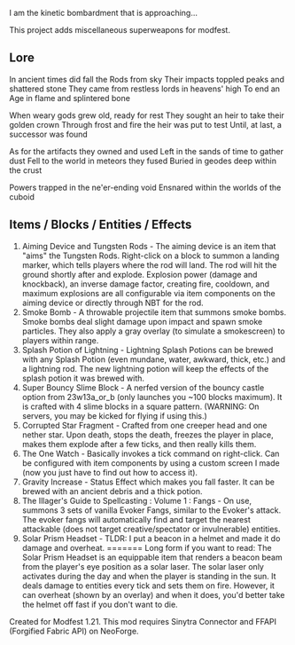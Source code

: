 I am the kinetic bombardment that is approaching...

This project adds miscellaneous superweapons for modfest.

## Lore
In ancient times did fall the Rods from sky
Their impacts toppled peaks and shattered stone
They came from restless lords in heavens' high
To end an Age in flame and splintered bone

When weary gods grew old, ready for rest
They sought an heir to take their golden crown
Through frost and fire the heir was put to test
Until, at last, a successor was found

As for the artifacts they owned and used
Left in the sands of time to gather dust
Fell to the world in meteors they fused
Buried in geodes deep within the crust

Powers trapped in the ne'er-ending void
Ensnared within the worlds of the cuboid

## Items / Blocks / Entities / Effects
1. Aiming Device and Tungsten Rods - The aiming device is an item that "aims" the Tungsten Rods. Right-click on a block to summon a landing marker, which tells players where the rod will land. The rod will hit the ground shortly after and explode. Explosion power (damage and knockback), an inverse damage factor, creating fire, cooldown, and maximum explosions are all configurable via item components on the aiming device or directly through NBT for the rod.
2. Smoke Bomb - A throwable projectile item that summons smoke bombs. Smoke bombs deal slight damage upon impact and spawn smoke particles. They also apply a gray overlay (to simulate a smokescreen) to players within range.
3. Splash Potion of Lightning - Lightning Splash Potions can be brewed with any Splash Potion (even mundane, water, awkward, thick, etc.) and a lightning rod. The new lightning potion will keep the effects of the splash potion it was brewed with.
4. Super Bouncy Slime Block - A nerfed version of the bouncy castle option from 23w13a_or_b (only launches you ~100 blocks maximum). It is crafted with 4 slime blocks in a square pattern. (WARNING: On servers, you may be kicked for flying if using this.)
5. Corrupted Star Fragment - Crafted from one creeper head and one nether star. Upon death, stops the death, freezes the player in place, makes them explode after a few ticks, and then really kills them.
6. The One Watch - Basically invokes a tick command on right-click. Can be configured with item components by using a custom screen I made (now you just have to find out how to access it). 
7. Gravity Increase - Status Effect which makes you fall faster. It can be brewed with an ancient debris and a thick potion.
8. The Illager's Guide to Spellcasting : Volume 1 : Fangs - On use, summons 3 sets of vanilla Evoker Fangs, similar to the Evoker's attack. The evoker fangs will automatically find and target the nearest attackable (does not target creative/spectator or invulnerable) entities.
9. Solar Prism Headset - TLDR: I put a beacon in a helmet and made it do damage and overheat. ======= Long form if you want to read: The Solar Prism Headset is an equippable item that renders a beacon beam from the player's eye position as a solar laser. The solar laser only activates during the day and when the player is standing in the sun. It deals damage to entities every tick and sets them on fire. However, it can overheat (shown by an overlay) and when it does, you'd better take the helmet off fast if you don't want to die.

Created for Modfest 1.21. This mod requires Sinytra Connector and FFAPI (Forgified Fabric API) on NeoForge.